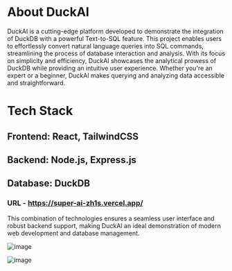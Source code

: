 # About DuckAI
DuckAI is a cutting-edge platform developed to demonstrate the integration of DuckDB with a powerful Text-to-SQL feature. This project enables users to effortlessly convert natural language queries into SQL commands, streamlining the process of database interaction and analysis. With its focus on simplicity and efficiency, DuckAI showcases the analytical prowess of DuckDB while providing an intuitive user experience. Whether you're an expert or a beginner, DuckAI makes querying and analyzing data accessible and straightforward.

# Tech Stack
## Frontend: React, TailwindCSS
## Backend: Node.js, Express.js
## Database: DuckDB

### URL - https://super-ai-zh1s.vercel.app/
This combination of technologies ensures a seamless user interface and robust backend support, making DuckAI an ideal demonstration of modern web development and database management.

![image](https://github.com/user-attachments/assets/2c925205-5604-47cc-b200-2d9280535e1e)

![image](https://github.com/user-attachments/assets/83b49b0b-9119-42f9-a63f-99271ec69027)


